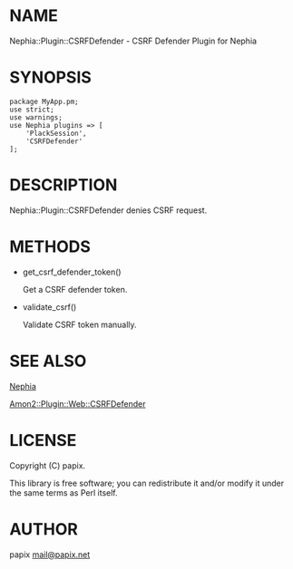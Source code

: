 # NAME

Nephia::Plugin::CSRFDefender - CSRF Defender Plugin for Nephia

# SYNOPSIS

    package MyApp.pm;
    use strict;
    use warnings;
    use Nephia plugins => [
        'PlackSession',
        'CSRFDefender'
    ];

# DESCRIPTION

Nephia::Plugin::CSRFDefender denies CSRF request.

# METHODS

- get\_csrf\_defender\_token()

    Get a CSRF defender token.

- validate\_csrf()

    Validate CSRF token manually.

# SEE ALSO

[Nephia](http://search.cpan.org/perldoc?Nephia)

[Amon2::Plugin::Web::CSRFDefender](http://search.cpan.org/perldoc?Amon2::Plugin::Web::CSRFDefender)

# LICENSE

Copyright (C) papix.

This library is free software; you can redistribute it and/or modify
it under the same terms as Perl itself.

# AUTHOR

papix <mail@papix.net>
